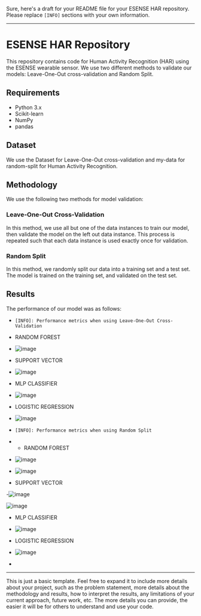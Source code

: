 Sure, here's a draft for your README file for your ESENSE HAR repository. Please replace `[INFO]` sections with your own information.

---
# ESENSE HAR Repository

This repository contains code for Human Activity Recognition (HAR) using the ESENSE wearable sensor. We use two different methods to validate our models: Leave-One-Out cross-validation and Random Split.

## Requirements

- Python 3.x
- Scikit-learn
- NumPy
- pandas

## Dataset

We use the Dataset for Leave-One-Out cross-validation and my-data for random-split for Human Activity Recognition. 

## Methodology

We use the following two methods for model validation:

### Leave-One-Out Cross-Validation

In this method, we use all but one of the data instances to train our model, then validate the model on the left out data instance. This process is repeated such that each data instance is used exactly once for validation.

### Random Split

In this method, we randomly split our data into a training set and a test set. The model is trained on the training set, and validated on the test set.

## Results

The performance of our model was as follows:

- `[INFO]: Performance metrics when using Leave-One-Out Cross-Validation`
- RANDOM FOREST

- ![image](https://github.com/Sheral123/E-SENSE-HAR/assets/90202819/49465215-f319-4604-ac96-41957803fbab)

- SUPPORT VECTOR

- ![image](https://github.com/Sheral123/E-SENSE-HAR/assets/90202819/848a0aa6-b68a-41a6-a213-0036f8d65173)

- MLP CLASSIFIER

- ![image](https://github.com/Sheral123/E-SENSE-HAR/assets/90202819/a661fa0b-9b59-4f65-9685-118e233a7768)

- LOGISTIC REGRESSION

- ![image](https://github.com/Sheral123/E-SENSE-HAR/assets/90202819/4624b342-ec96-4608-9235-a03e0cde62f0)




- `[INFO]: Performance metrics when using Random Split`
- - RANDOM FOREST

- ![image](https://github.com/Sheral123/E-SENSE-HAR/assets/90202819/f9d965fe-1bc3-4b1c-9a05-43ed9755df86)

- ![image](https://github.com/Sheral123/E-SENSE-HAR/assets/90202819/a561b086-76af-4219-81f4-74b87c1078c6)



- SUPPORT VECTOR

-![image](https://github.com/Sheral123/E-SENSE-HAR/assets/90202819/39ff6a4a-f9e5-44d9-a9f6-f3809b6cb8d1)

![image](https://github.com/Sheral123/E-SENSE-HAR/assets/90202819/5b71a7ca-80a4-4556-ac53-7cfc507b3ca1)



- MLP CLASSIFIER

- ![image](https://github.com/Sheral123/E-SENSE-HAR/assets/90202819/d174e0c8-9aed-4b0a-8619-fe6bdf417401)


- LOGISTIC REGRESSION

- ![image](https://github.com/Sheral123/E-SENSE-HAR/assets/90202819/4624b342-ec96-4608-9235-a03e0cde62f0)



- 



---

This is just a basic template. Feel free to expand it to include more details about your project, such as the problem statement, more details about the methodology and results, how to interpret the results, any limitations of your current approach, future work, etc. The more details you can provide, the easier it will be for others to understand and use your code.
